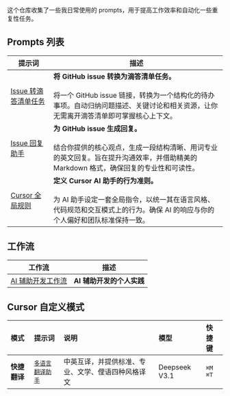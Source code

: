 这个仓库收集了一些我日常使用的 prompts，用于提高工作效率和自动化一些重复性任务。

## Prompts 列表

| 提示词 | 描述 |
| --- | --- |
| [Issue 转滴答清单任务](./issue_todo.md) | **将 GitHub issue 转换为滴答清单任务。**<br/><br/>将一个 GitHub issue 链接，转换为一个结构化的待办事项。自动归纳问题描述、关键讨论和相关资源，让你无需离开滴答清单即可掌握核心上下文。 |
| [Issue 回复助手](./issue_reply.md) | **为 GitHub issue 生成回复。**<br/><br/>结合你提供的核心观点，生成一段结构清晰、用词专业的英文回复。旨在提升沟通效率，并借助精美的 Markdown 格式，确保回复的专业性和可读性。 |
| [Cursor 全局规则](./cursor.md) | **定义 Cursor AI 助手的行为准则。**<br/><br/>为 AI 助手设定一套全局指令，以统一其在语言风格、代码规范和交互模式上的行为。确保 AI 的响应与你的个人偏好和团队标准保持一致。 |

## 工作流

| 工作流 | 描述 |
| --- | --- |
| [AI 辅助开发工作流](./code_workflow/README.md) | **AI 辅助开发的个人实践** |

## Cursor 自定义模式

| 模式 | 提示词 | 说明 | 模型 | 快捷键 |
| :--- | :--- | :--- | :--- | :--- |
| **快捷翻译** | [`多语言翻译助手`](./translator.md) | 中英互译，并提供标准、专业、文学、俚语四种风格译文 | Deepseek V3.1 | `⌘M` `⌘T` |